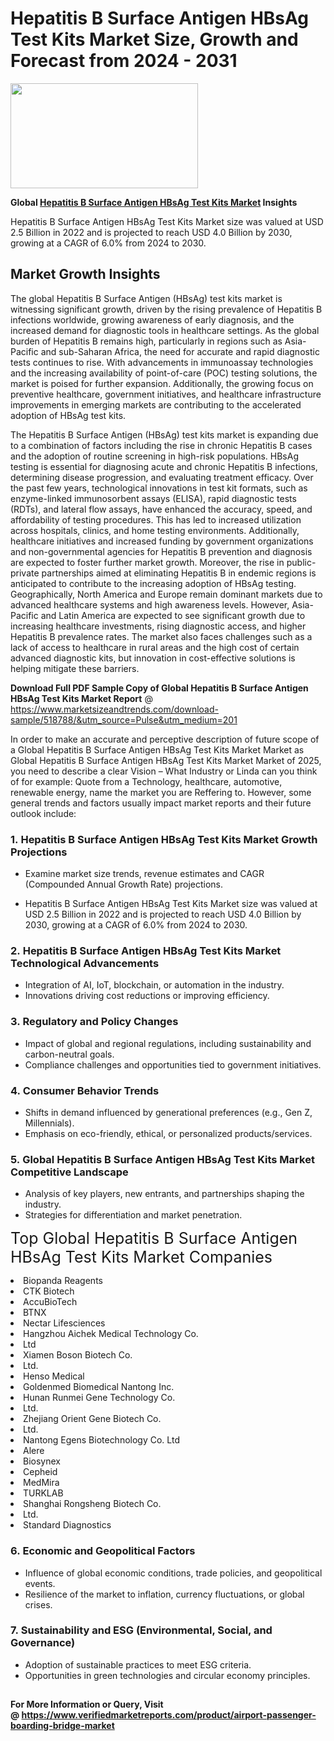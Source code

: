 <H1>Hepatitis B Surface Antigen HBsAg Test Kits Market Size, Growth and Forecast from 2024 - 2031</H1><img class="aligncenter size-medium wp-image-584254" src="https://thirdeyenews.in/wp-content/uploads/2024/09/Global-Market-Research-300x168.jpeg" alt="" width="300" height="168" /><p><strong>Global&nbsp;<a href="https://www.marketsizeandtrends.com/download-sample/518788/&amp;utm_source=Pulse&amp;utm_medium=201">Hepatitis B Surface Antigen HBsAg Test Kits Market</a> Insights</strong></p><p>Hepatitis B Surface Antigen HBsAg Test Kits Market size was valued at USD 2.5 Billion in 2022 and is projected to reach USD 4.0 Billion by 2030, growing at a CAGR of 6.0% from 2024 to 2030.</p><p><h2>Market Growth Insights</h2> <p>The global Hepatitis B Surface Antigen (HBsAg) test kits market is witnessing significant growth, driven by the rising prevalence of Hepatitis B infections worldwide, growing awareness of early diagnosis, and the increased demand for diagnostic tools in healthcare settings. As the global burden of Hepatitis B remains high, particularly in regions such as Asia-Pacific and sub-Saharan Africa, the need for accurate and rapid diagnostic tests continues to rise. With advancements in immunoassay technologies and the increasing availability of point-of-care (POC) testing solutions, the market is poised for further expansion. Additionally, the growing focus on preventive healthcare, government initiatives, and healthcare infrastructure improvements in emerging markets are contributing to the accelerated adoption of HBsAg test kits. </p> <p>The Hepatitis B Surface Antigen (HBsAg) test kits market is expanding due to a combination of factors including the rise in chronic Hepatitis B cases and the adoption of routine screening in high-risk populations. HBsAg testing is essential for diagnosing acute and chronic Hepatitis B infections, determining disease progression, and evaluating treatment efficacy. Over the past few years, technological innovations in test kit formats, such as enzyme-linked immunosorbent assays (ELISA), rapid diagnostic tests (RDTs), and lateral flow assays, have enhanced the accuracy, speed, and affordability of testing procedures. This has led to increased utilization across hospitals, clinics, and home testing environments. Additionally, healthcare initiatives and increased funding by government organizations and non-governmental agencies for Hepatitis B prevention and diagnosis are expected to foster further market growth. Moreover, the rise in public-private partnerships aimed at eliminating Hepatitis B in endemic regions is anticipated to contribute to the increasing adoption of HBsAg testing. Geographically, North America and Europe remain dominant markets due to advanced healthcare systems and high awareness levels. However, Asia-Pacific and Latin America are expected to see significant growth due to increasing healthcare investments, rising diagnostic access, and higher Hepatitis B prevalence rates. The market also faces challenges such as a lack of access to healthcare in rural areas and the high cost of certain advanced diagnostic kits, but innovation in cost-effective solutions is helping mitigate these barriers. </p><p><span class=""><strong>Download Full PDF Sample Copy of Global Hepatitis B Surface Antigen HBsAg Test Kits Market Report</strong> @ <a href="https://www.marketsizeandtrends.com/download-sample/518788/&amp;utm_source=Pulse&amp;utm_medium=201" target="_blank">https://www.marketsizeandtrends.com/download-sample/518788/&amp;utm_source=Pulse&amp;utm_medium=201</a></span></p><p>In order to make an accurate and perceptive description of future scope of a Global&nbsp;Hepatitis B Surface Antigen HBsAg Test Kits Market Market as Global&nbsp;Hepatitis B Surface Antigen HBsAg Test Kits Market Market of 2025, you need to describe a clear Vision &ndash; What Industry or Linda can you think of for example: Quote from a Technology, healthcare, automotive, renewable energy, name the market you are Reffering to. However, some general trends and factors usually impact market reports and their future outlook include:</p><h3>1.&nbsp;<strong>Hepatitis B Surface Antigen HBsAg Test Kits Market Growth Projections</strong></h3><ul><li>Examine market size trends, revenue estimates and CAGR (Compounded Annual Growth Rate) projections.</li><li><p>Hepatitis B Surface Antigen HBsAg Test Kits Market size was valued at USD 2.5 Billion in 2022 and is projected to reach USD 4.0 Billion by 2030, growing at a CAGR of 6.0% from 2024 to 2030.</p></li></ul><h3>2.&nbsp;<strong>Hepatitis B Surface Antigen HBsAg Test Kits Market Technological Advancements</strong></h3><ul><li>Integration of AI, IoT, blockchain, or automation in the industry.</li><li>Innovations driving cost reductions or improving efficiency.</li></ul><h3>3.&nbsp;<strong>Regulatory and Policy Changes</strong></h3><ul><li>Impact of global and regional regulations, including sustainability and carbon-neutral goals.</li><li>Compliance challenges and opportunities tied to government initiatives.</li></ul><h3>4.&nbsp;<strong>Consumer Behavior Trends</strong></h3><ul><li>Shifts in demand influenced by generational preferences (e.g., Gen Z, Millennials).</li><li>Emphasis on eco-friendly, ethical, or personalized products/services.</li></ul><h3>5.&nbsp;<strong>Global Hepatitis B Surface Antigen HBsAg Test Kits Market Competitive Landscape</strong></h3><ul><li>Analysis of key players, new entrants, and partnerships shaping the industry.</li><li>Strategies for differentiation and market penetration.</li></ul><p data-pm-slice="1 1 []"><span style="color: inherit; font-family: inherit; font-size: 25px;">Top Global Hepatitis B Surface Antigen HBsAg Test Kits Market Companies</span></p><div class="" data-test-id=""><p><li>Biopanda Reagents</li><li> CTK Biotech</li><li> AccuBioTech</li><li> BTNX</li><li> Nectar Lifesciences</li><li> Hangzhou Aichek Medical Technology Co.</li><li>Ltd</li><li> Xiamen Boson Biotech Co.</li><li> Ltd.</li><li> Henso Medical</li><li> Goldenmed Biomedical Nantong Inc.</li><li> Hunan Runmei Gene Technology Co.</li><li> Ltd.</li><li> Zhejiang Orient Gene Biotech Co.</li><li>Ltd.</li><li> Nantong Egens Biotechnology Co. Ltd</li><li> Alere</li><li> Biosynex</li><li> Cepheid</li><li> MedMira</li><li> TURKLAB</li><li> Shanghai Rongsheng Biotech Co.</li><li> Ltd.</li><li> Standard Diagnostics</li></p></div><h3>6.&nbsp;<strong>Economic and Geopolitical Factors</strong></h3><ul><li>Influence of global economic conditions, trade policies, and geopolitical events.</li><li>Resilience of the market to inflation, currency fluctuations, or global crises.</li></ul><h3>7.&nbsp;<strong>Sustainability and ESG (Environmental, Social, and Governance)</strong></h3><ul><li>Adoption of sustainable practices to meet ESG criteria.</li><li>Opportunities in green technologies and circular economy principles.</li></ul><h2><strong style="font-size: 14px;">For More Information or Query, Visit @&nbsp;</strong><a style="background-color: #ffffff; font-size: 14px;" href="https://www.marketsizeandtrends.com/report/hepatitis-b-surface-antigen-hbsag-test-kits-market/" target="_blank">https://www.verifiedmarketreports.com/product/airport-passenger-boarding-bridge-market</a></h2>
